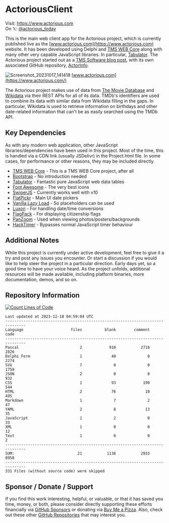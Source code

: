 # ActoriousClient

Visit: https://www.actorious.com<br/>
On 𝕏: [@actorious_today](https://twitter.com/actorious_today)

This is the main web client app for the Actorious project, which is currently published live as the [www.actorious.com](https://www.actorious.com) website. It has been developed using Delphi and [TMS WEB Core](https://www.tmssoftware.com/site/tmswebcore.asp) along with many other very capable JavaScript libraries. In particular, [Tabulator](https://tabulator.info/). The Actorious project started out as a [TMS Software blog post](https://www.tmssoftware.com/site/blog.asp?post=949), with its own associated GitHub repository, [ActorInfo](https://github.com/500Foods/TMS-WEB-Core-ActorInfo).

![Screenshot_20231017_141418](https://github.com/500Foods/ActoriousClient/assets/41052272/9b2d2191-3f14-4cb4-b9e3-ae14e837270c)
[www.actorious.com](https://www.actorious.com/)

The Actorious project makes use of data from [The Movie Database](https://www.themoviedb.org/?language=en-CA) and [Wikidata](https://www.wikidata.org/wiki/Wikidata:Main_Page) via their REST APIs for all of its data. TMDb's identifiers are used to combine its data with similar data from Wikidata filling in the gaps. In particular, Wikidata is used to retrieve information on birthdays and other date-related information that can't be as easily searched using the TMDb API.

## Key Dependencies
As with any modern web application, other JavaScript libraries/dependencies have been used in this project. Most of the time, this is handled via a CDN link (usually JSDelivr) in the Project.html file. In some cases, for performance or other reasons, they may be included directly.
- [TMS WEB Core](https://www.tmssoftware.com/site/tmswebcore.asp) - This is a TMS WEB Core project, after all
- [Bootstrap](https://getbootstrap.com/) - No introduction needed
- [Tabulator](https://www.tabulator.info) - Fantastic pure JavaScript web data tables
- [Font Awesome](https://www.fontawesome.com) - The very best icons
- [SwiperJS](https://swiperjs.com) - Currently works well with v10
- [FlatPickr](https://flatpickr.js.org) - Main UI date pickers
- [Vanilla Lazy Load](https://github.com/verlok/vanilla-lazyload) - So placeholders can be used
- [Luxon](https://moment.github.io/luxon/#/) - For handling date/time conversions
- [FlagPack](https://github.com/jackiboy/flagpack) - For displaying citizenship flags
- [PanZoom](https://github.com/timmywil/panzoom) - Used when viewing photos/posters/backgrounds
- [HackTimer](https://github.com/turuslan/HackTimer) - Bypasses normal JavaScript timer behaviour

## Additional Notes
While this project is currently under active development, feel free to give it a try and post any issues you encounter.  Or start a discussion if you would like to help steer the project in a particular direction.  Early days yet, so a good time to have your voice heard.  As the project unfolds, additional resources will be made available, including platform binaries, more documentation, demos, and so on.
## Repository Information
[![Count Lines of Code](https://github.com/500Foods/ActoriousClient/actions/workflows/main.yml/badge.svg)](https://github.com/500Foods/ActoriousClient/actions/workflows/main.yml)
<!--CLOC-START -->
```
Last updated at 2023-12-18 04:59:04 UTC
-------------------------------------------------------------------------------
Language                     files          blank        comment           code
-------------------------------------------------------------------------------
Pascal                           2            910           2718           2826
Delphi Form                      1             40              0           2274
SVG                              7              0              0           1758
JSON                             2              0              0            932
CSS                              1             93            190            544
HTML                             2             76             10            495
Markdown                         1              7              2             47
YAML                             2              8             13             35
JavaScript                       1              2              0             33
XML                              1              0              0             12
Text                             1              0              0              2
-------------------------------------------------------------------------------
SUM:                            21           1136           2933           8958
-------------------------------------------------------------------------------
331 Files (without source code) were skipped
```
<!--CLOC-END-->

## Sponsor / Donate / Support
If you find this work interesting, helpful, or valuable, or that it has saved you time, money, or both, please consider directly supporting these efforts financially via [GitHub Sponsors](https://github.com/sponsors/500Foods) or donating via [Buy Me a Pizza](https://www.buymeacoffee.com/andrewsimard500). Also, check out these other [GitHub Repositories](https://github.com/500Foods?tab=repositories&q=&sort=stargazers) that may interest you.
